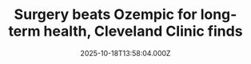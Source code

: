 ---
title: "Surgery beats Ozempic for long-term health, Cleveland Clinic finds"
date: 2025-10-18T13:58:04.000Z
category: Health
externalLink: "https://www.sciencedaily.com/releases/2025/10/251016223118.htm"
image: ""
excerpt: "Weight-loss surgery dramatically outperformed GLP-1 medications in improving longevity and reducing heart, kidney, and eye complications for people with obesity and diabetes. Over 10 years, patients lost far more weight and required fewer medications. Experts say surgery continues to offer survival advantages even in the age of potent obesity drugs.…"
---